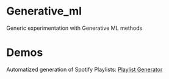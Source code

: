 # Generative_ml
Generic experimentation with Generative ML methods

# Demos
Automatized generation of Spotify Playlists:
[Playlist Generator](playlist_generator_demo.ipynb)

